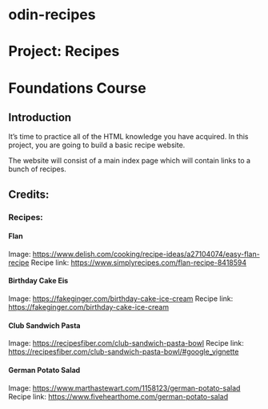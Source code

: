 # odin-recipes


# Project: Recipes
# Foundations Course

## Introduction
It’s time to practice all of the HTML knowledge you have acquired. In this project, you are going to build a basic recipe website.

The website will consist of a main index page which will contain links to a bunch of recipes. 








## Credits:

### Recipes:

#### Flan
Image: https://www.delish.com/cooking/recipe-ideas/a27104074/easy-flan-recipe
Recipe link: https://www.simplyrecipes.com/flan-recipe-8418594


#### Birthday Cake Eis
Image: https://fakeginger.com/birthday-cake-ice-cream
Recipe link: https://fakeginger.com/birthday-cake-ice-cream

#### Club Sandwich Pasta
Image: https://recipesfiber.com/club-sandwich-pasta-bowl
Recipe link: https://recipesfiber.com/club-sandwich-pasta-bowl/#google_vignette


#### German Potato Salad
Image: https://www.marthastewart.com/1158123/german-potato-salad
Recipe link: https://www.fivehearthome.com/german-potato-salad


